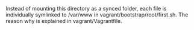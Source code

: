 Instead of mounting this directory as a synced folder, each file is individually symlinked to /var/www in vagrant/bootstrap/root/first.sh. The reason why is explained in vagrant/Vagrantfile.

